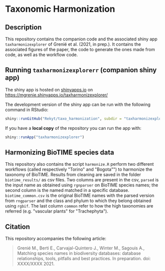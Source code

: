 # Taxonomic Harmonization

## Description

This repository contains the companion code and the associated shiny app `taxharmonizexplorer` of Grenié et al. (2021, in prep.). It contains the associated figures of the paper, the code to generate the ones made from code, as well as the workflow code.

## Running `taxharmonizexplorerr` (companion shiny app)

The shiny app is hosted on [shinyapps.io](https://shinyapps.io) on https://mgrenie.shinyapps.io/taxharmonizexplorer/

The development version of the shiny app can be run with the following command in RStudio:

```r
shiny::runGitHub("Rekyt/taxo_harmonization", subdir = "taxharmonizexplorer")
```

If you have a **local copy** of the repository you can run the app with:

```r
shiny::runApp("taxharmonizexplorer")
```

## Harmonizing BioTIME species data

This repository also contains the script `harmonize.R` perform two different workflows (called respectively "Torino" and "Bogota"") to harmonize the taxonomy of BioTIME. Results from cleaning are saved in the folder `biotime_results/` as csv files. Two columns are present in the csv, `parsed` is the input name as obtained using `rgnparser` on BioTIME species names; the second column is the named matched in a specific database.
`biotime_common.csv` is the original BioTIME names with the parsed version from `rngparser` and the class and phylum to which they belong obtained using `rgbif`. The last column `common` refer to how the high taxonomies are referred (e.g. "vascular plants" for "Trachephyta").


## Citation

This repository accompanies the following article:

> Grenié M., Berti E., Carvajal-Quintero J., Winter M., Sagouis A., Matching species names in biodiversity databases: database relationships, tools, pitfalls and best practices. In preparation. doi: XXXX/XXXX 2021.
